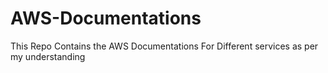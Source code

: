 # AWS-Documentations
This Repo Contains the AWS Documentations For Different services as per my understanding
